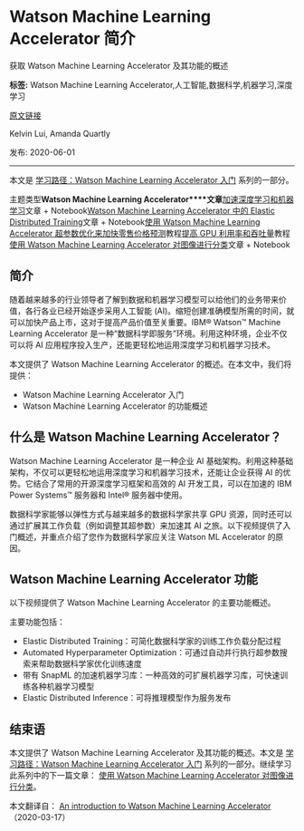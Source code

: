 # Watson Machine Learning Accelerator 简介
获取 Watson Machine Learning Accelerator 及其功能的概述

**标签:** Watson Machine Learning Accelerator,人工智能,数据科学,机器学习,深度学习

[原文链接](https://developer.ibm.com/zh/articles/introduction-to-watson-machine-learning-accelerator/)

Kelvin Lui, Amanda Quartly

发布: 2020-06-01

* * *

本文是 [学习路径：Watson Machine Learning Accelerator 入门](https://developer.ibm.com/zh/series/learning-path-get-started-with-watson-machine-learning-accelerator/) 系列的一部分。

主题类型**Watson Machine Learning Accelerator****文章**[加速深度学习和机器学习](https://developer.ibm.com/zh/articles/accelerate-dl-with-wmla-and-cp4d/)文章 \+ Notebook[Watson Machine Learning Accelerator 中的 Elastic Distributed Training](https://developer.ibm.com/zh/articles/elastic-distributed-training-edt-in-watson-machine-learning-accelerator/)文章 \+ Notebook[使用 Watson Machine Learning Accelerator 超参数优化来加快零售价格预测](https://developer.ibm.com/zh/tutorials/expedite-price-prediction-with-watson-ml-accelerator-hyperparameter-tuning)教程[提高 GPU 利用率和吞吐量](https://developer.ibm.com/zh/tutorials/drive-higher-gpu-utilization-and-throughput-with-watson-machine-learning-accelerator/)教程[使用 Watson Machine Learning Accelerator 对图像进行分类](https://developer.ibm.com/zh/articles/classify-images-with-watson-machine-learning-accelerator)文章 \+ Notebook

## 简介

随着越来越多的行业领导者了解到数据和机器学习模型可以给他们的业务带来价值，各行各业已经开始逐步采用人工智能 (AI)。缩短创建准确模型所需的时间，就可以加快产品上市，这对于提高产品价值至关重要。IBM® Watson™ Machine Learning Accelerator 是一种“数据科学即服务”环境。利用这种环境，企业不仅可以将 AI 应用程序投入生产，还能更轻松地运用深度学习和机器学习技术。

本文提供了 Watson Machine Learning Accelerator 的概述。在本文中，我们将提供：

- Watson Machine Learning Accelerator 入门
- Watson Machine Learning Accelerator 的功能概述

## 什么是 Watson Machine Learning Accelerator？

Watson Machine Learning Accelerator 是一种企业 AI 基础架构。利用这种基础架构，不仅可以更轻松地运用深度学习和机器学习技术，还能让企业获得 AI 的优势。它结合了常用的开源深度学习框架和高效的 AI 开发工具，可以在加速的 IBM Power Systems™ 服务器和 Intel® 服务器中使用。

数据科学家能够以弹性方式与越来越多的数据科学家共享 GPU 资源，同时还可以通过扩展其工作负载（例如调整其超参数）来加速其 AI 之旅。以下视频提供了入门概述，并重点介绍了您作为数据科学家应关注 Watson ML Accelerator 的原因。

## Watson Machine Learning Accelerator 功能

以下视频提供了 Watson Machine Learning Accelerator 的主要功能概述。

主要功能包括：

- Elastic Distributed Training：可简化数据科学家的训练工作负载分配过程
- Automated Hyperparameter Optimization：可通过自动并行执行超参数搜索来帮助数据科学家优化训练速度
- 带有 SnapML 的加速机器学习库：一种高效的可扩展机器学习库，可快速训练各种机器学习模型
- Elastic Distributed Inference：可将推理模型作为服务发布

## 结束语

本文提供了 Watson Machine Learning Accelerator 及其功能的概述。本文是 [学习路径：Watson Machine Learning Accelerator 入门](https://developer.ibm.com/zh/series/learning-path-get-started-with-watson-machine-learning-accelerator/) 系列的一部分。继续学习此系列中的下一篇文章： [使用 Watson Machine Learning Accelerator 对图像进行分类](https://developer.ibm.com/zh/articles/classify-images-with-watson-machine-learning-accelerator/)。

本文翻译自： [An introduction to Watson Machine Learning Accelerator](https://developer.ibm.com/articles/introduction-to-watson-machine-learning-accelerator/)（2020-03-17）